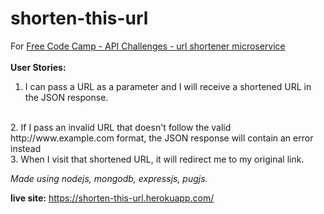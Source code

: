 # shorten-this-url

For <a href="https://www.freecodecamp.com/challenges/url-shortener-microservice">Free Code Camp - API Challenges - url shortener microservice<a/>
<br>
<br>
<strong>User Stories:</strong>
<br>
1.  I can pass a URL as a parameter and I will receive a shortened URL in the JSON response.
<br>
2. If I pass an invalid URL that doesn't follow the valid http://www.example.com format, the JSON response will contain an error instead
<br>
3. When I visit that shortened URL, it will redirect me to my original link.
<br>

<i>Made using nodejs, mongodb, expressjs, pugjs.</i>

<strong>live site:</strong>
https://shorten-this-url.herokuapp.com/
 
